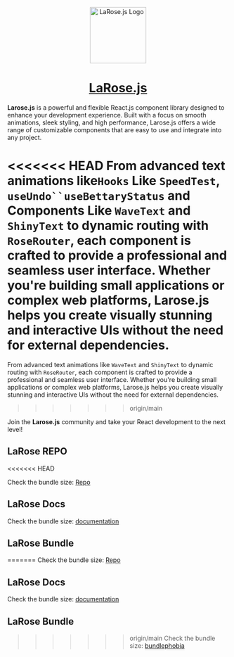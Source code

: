 <p align="center">
  <a href="https://larose.vercel.app">
    <picture>
      <source media="(prefers-color-scheme: dark)" srcset="https://i.ibb.co/rkMKzQv/a-simple-logo-for-a-tech-tool-named-larose-js-it-f-ow-O1-Z9-Dg-R96-R5j5-ZSZOpmw-Qjb-At-TRo-Ti-CXL9fy.jpg">
      <img src="https://i.ibb.co/rkMKzQv/a-simple-logo-for-a-tech-tool-named-larose-js-it-f-ow-O1-Z9-Dg-R96-R5j5-ZSZOpmw-Qjb-At-TRo-Ti-CXL9fy.jpg" alt="LaRose.js Logo" height="128">
    </picture>
    <h1 align="center">LaRose.js</h1>
  </a>
</p>

**Larose.js** is a powerful and flexible React.js component library designed to enhance your development experience. Built with a focus on smooth animations, sleek styling, and high performance, Larose.js offers a wide range of customizable components that are easy to use and integrate into any project.

<<<<<<< HEAD
From advanced text animations like`Hooks` Like `SpeedTest`,` useUndo``useBettaryStatus`
and Components Like `WaveText` and `ShinyText` to dynamic routing with `RoseRouter`, each component is crafted to provide a professional and seamless user interface. Whether you're building small applications or complex web platforms, Larose.js helps you create visually stunning and interactive UIs without the need for external dependencies.
=======
From advanced text animations like `WaveText` and `ShinyText` to dynamic routing with `RoseRouter`, each component is crafted to provide a professional and seamless user interface. Whether you're building small applications or complex web platforms, Larose.js helps you create visually stunning and interactive UIs without the need for external dependencies.
>>>>>>> origin/main

Join the **Larose.js** community and take your React development to the next level!

## LaRose REPO
<<<<<<< HEAD

Check the bundle size: [Repo](https://github.com/hamdymohamedak/LaRose.js)

## LaRose Docs

Check the bundle size: [documentation](https://larose.vercel.app)

## LaRose Bundle

=======
Check the bundle size: [Repo](https://github.com/hamdymohamedak/LaRose.js)
## LaRose Docs
Check the bundle size: [documentation](https://larose.vercel.app)
## LaRose Bundle
>>>>>>> origin/main
Check the bundle size: [bundlephobia](https://bundlephobia.com/package/larose-js)
